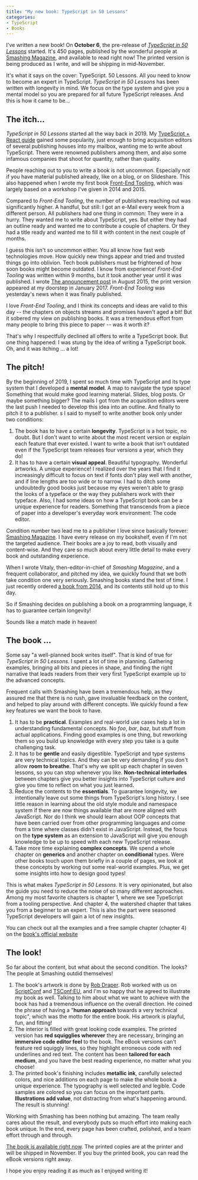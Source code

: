 ```yaml
---
title: "My new book: TypeScript in 50 Lessons"
categories:
- TypeScript
- Books
---
```


I've written a new book! On **October 6**, the pre-release of [*TypeScript in 50 Lessons*](https://www.smashingmagazine.com/printed-books/typescript-in-50-lessons/) started.  It's 450 pages, published by the wonderful people at [Smashing Magazine](https://smashingmagazine.com), and available to read right now! The printed version is being produced as I write, and will be shipping in mid-November.

It's what it says on the cover: TypeScript. 50 Lessons. All you need to know to become an expert in TypeScript.
*TypeScript in 50 Lessons* has been written with longevity in mind. We focus on the type system and give you a mental model so you are prepared for all future TypeScript releases. And this is how it came to be...

## The itch...

*TypeScript in 50 Lessons* started all the way back in 2019. My [TypeScript + React guide](https://fettblog.eu/typescript-react/) gained some popularity, just enough to bring acquisition editors of several publishing houses into my mailbox, wanting me to write about TypeScript. There were renowned publishers among them, and also some infamous companies that shoot for quantity, rather than quality.

People reaching out to you to write a book is not uncommon. Especially not if you have material published already, like on a blog, or on Slideshare. This also happened when I wrote my first book [Front-End Tooling](/the-gulp-book/), which was largely based on a workshop I've given in 2014 and 2015.

Compared to *Front-End Tooling*, the number of publishers reaching out was significantly higher. A handful, but still: I got an e-Mail every week from a different person. All publishers had one thing in common: They were in a hurry. They wanted me to write about TypeScript, yes. But either they had an outline ready and wanted me to contribute a couple of chapters. Or they had a title ready and wanted me to fill it with content in the next couple of months. 

I guess this isn't so uncommon either. You all know how fast web technologies move. How quickly new things appear and tried and trusted things go into oblivion. Tech book publishers must be frightened of how soon books might become outdated. I know from experience! *Front-End Tooling* was written within 9 months, but it took another year until it was published. I wrote [The announcement post](/the-gulp-book/) in August 2015, the print version appeared at my doorstep in January 2017. *Front-End Tooling* was yesterday's news when it was finally published.

I love *Front-End Tooling*, and I think its concepts and ideas are valid to this day -- the chapters on objects streams and promises haven't aged a bit! But it sobered my view on publishing books. It was a tremendous effort from many people to bring this piece to paper -- was it worth it?

That's why I respectfully declined all offers to write a TypeScript book. But one thing happened: I was stung by the idea of writing a TypeScript book. Oh, and it was itching ... a lot!

## The pitch!

By the beginning of 2019, I spent so much time with TypeScript and its type system that I developed a **mental model**. A map to navigate the type space! Something that would make good learning material. Slides, blog posts. Or maybe something bigger? The mails I got from the acquisition editors were the last push I needed to develop this idea into an outline. And finally to pitch it to a publisher. 
s
I said to myself to write another book only under two conditions:

1. The book has to have a certain **longevity**. TypeScript is a hot topic, no doubt. But I don't want to write about the most recent version or explain each feature that ever existed. I want to write a book that isn't outdated even if the TypeScript team releases four versions a year, which they do!
2. It has to have a certain **visual appeal**. Beautiful typography. Wonderful artworks. A unique experience! I realized over the years that I find it increasingly difficult to focus on text if fonts don't play well with another, and if line lengths are too wide or to narrow. I had to ditch some undoubtedly good books just because my eyes weren't able to grasp the looks of a typeface or the way they publishers work with their typeface. Also, I had some ideas on how a TypeScript book can be a unique experience for readers. Something that transcends from a piece of paper into a developer's everyday work environment: The code editor.

Condition number two lead me to a publisher I love since basically forever: [Smashing Magazine](https://smashingmagazine.com). I have every release on my bookshelf, even if I'm not the targeted audience. Their books are a joy to read, both visually and content-wise. And they care so much about every little detail to make every book and outstanding experience. 

When I wrote Vitaly, then-editor-in-chief of *Smashing Magazine*, and a frequent collaborator, and pitched my idea, we quickly found that we both take condition one very seriously. Smashing books stand the test of time. I just recently ordered [a book from 2014](https://www.smashingmagazine.com/printed-books/digital-adaptation/), and its contents still hold up to this day. 

So if Smashing decides on publishing a book on a programming language, it has to guarantee certain longevity!

Sounds like a match made in heaven!

## The book ...

Some say "a well-planned book writes itself". That is kind of true for *TypeScript in 50 Lessons*. I spent a lot of time in planning. Gathering examples, bringing all bits and pieces in shape, and finding the right narrative that leads readers from their very first TypeScript example up to the advanced concepts. 

Frequent calls with Smashing have been a tremendous help, as they assured me that there is no rush, gave invaluable feedback on the content, and helped to play around with different concepts. We quickly found a few key features we want the book to have.

1. It has to be **practical**. Examples and real-world use cases help a lot in understanding fundamental concepts. No *foo*, *bar*, *baz*, but stuff from actual applications. Finding good examples is one thing, but reworking them so you build up knowledge with every step you take is a quite challenging task.
2. It has to be **gentle** and easily digestible. TypeScript and type systems are very technical topics. And they can be very demanding if you don't allow **room to breathe**. That's why we split up each chapter in seven lessons, so you can stop whenever you like. **Non-technical interludes** between chapters give you better insights into TypeScript culture and give you time to reflect on what you just learned.
3. Reduce the contents to the **essentials**. To guarantee longevity, we intentionally leave out some things from TypeScript's long history. I see little reason in learning about the old style module and namespace system if there are now things available that are more aligned with JavaScript. Nor do I think we should learn about OOP concepts that have been carried over from other programming languages and come from a time where classes didn't exist in JavaScript. Instead, the focus on the **type system** as an extension to JavaScript will give you enough knowledge to be up to speed with each new TypeScript release.
4. Take more time explaining **complex concepts**. We spend a whole chapter on **generics** and another chapter on **conditional** types. Were other books touch upon them briefly in a couple of pages, we look at these concepts by working out some real-world examples. Plus, we get some insights into how to design good types!

This is what makes *TypeScript in 50 Lessons*. It is very opinionated, but also the guide you need to reduce the noise of so many different approaches. Among my most favorite chapters is chapter 1, where we see TypeScript from a tooling perspective. And chapter 4, the watershed chapter that takes you from a beginner to an expert. This is also the part were seasoned TypeScript developers will gain a lot of new insights.

You can check out all the examples and a free sample chapter (chapter 4) on the [book's official website](https://typescript-book.com)

## The look!

So far about the content, but what about the second condition. The looks? The people at Smashing outdid themselves!

1. The book's artwork is done by [Rob Draper](https://robdraper.co.uk). Rob worked with us on [ScriptConf](https://scriptconf.org) and [TSConf:EU](https://tsconf.eu), and I'm so happy that he agreed to illustrate my book as well. Talking to him about what we want to achieve with the book has had a tremendous influence on the overall direction. He coined the phrase of having a "**human approach** towards a very technical topic", which was the motto for the entire book. His artwork is playful, fun, and fitting!
2. The interior is filled with great looking code examples. The printed version has **red squigglies wherever** they are necessary, bringing an **immersive code editor feel** to the book. The eBook versions can't feature red squiggly lines, so they highlight erroneous code with red underlines and red text. The content has been **tailored for each medium**, and you have the best reading experience, no matter what you choose!
3. The printed book's finishing includes **metallic ink**, carefully selected colors, and nice additions on each page to make the whole book a unique experience. The typography is well selected and legible. Code samples are colored so you can focus on the important parts. **Illustrations add value**, not distracting from what's happening around. The result is stunning!

Working with Smashing has been nothing but amazing. The team really cares about the result, and everybody puts so much effort into making each book unique. In the end, every page has been crafted, polished, and a team effort through and through.

[The book is available right now](https://www.smashingmagazine.com/printed-books/typescript-in-50-lessons/). The printed copies are at the printer and will be shipped in November. If you buy the printed book, you can read the eBook versions right away. 

I hope you enjoy reading it as much as I enjoyed writing it!

